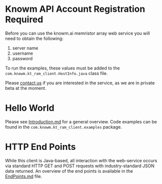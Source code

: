 # Knowm API Account Registration Required

Before you can use the knowm.ai memristor array web service you will need to obtain the following:

1. server name
2. username
3. password

To run the examples, these values must be added to the `com.knowm.kt_ram_client.HostInfo.java` class file.

Please [contact us](https://knowm.com/pages/contact-us) if you are interested in the service, as we are 
in private beta at the moment.  

# Hello World

Please see [Introduction.md](documentation/Introduction.md) for a general overview. Code examples can be found
in the `com.knowm.kt_ram_client.examples` package. 

# HTTP End Points

While this client is Java-based, all interaction with the web-service occurs via standard HTTP GET and POST requests with industry-standard JSON data returned. An overview of the end points is available in the [EndPoints.md](documentation/EndPoints.md) file.